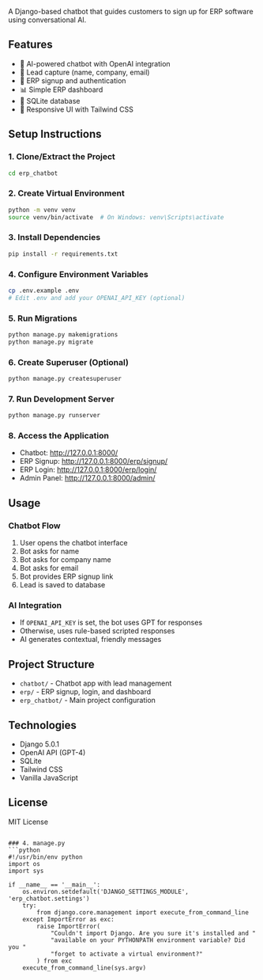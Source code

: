 A Django-based chatbot that guides customers to sign up for ERP software using conversational AI.

## Features

- 🤖 AI-powered chatbot with OpenAI integration
- 📝 Lead capture (name, company, email)
- 🔐 ERP signup and authentication
- 📊 Simple ERP dashboard
- 💾 SQLite database
- 🎨 Responsive UI with Tailwind CSS

## Setup Instructions

### 1. Clone/Extract the Project

```bash
cd erp_chatbot
```

### 2. Create Virtual Environment

```bash
python -m venv venv
source venv/bin/activate  # On Windows: venv\Scripts\activate
```

### 3. Install Dependencies

```bash
pip install -r requirements.txt
```

### 4. Configure Environment Variables

```bash
cp .env.example .env
# Edit .env and add your OPENAI_API_KEY (optional)
```

### 5. Run Migrations

```bash
python manage.py makemigrations
python manage.py migrate
```

### 6. Create Superuser (Optional)

```bash
python manage.py createsuperuser
```

### 7. Run Development Server

```bash
python manage.py runserver
```

### 8. Access the Application

- Chatbot: http://127.0.0.1:8000/
- ERP Signup: http://127.0.0.1:8000/erp/signup/
- ERP Login: http://127.0.0.1:8000/erp/login/
- Admin Panel: http://127.0.0.1:8000/admin/

## Usage

### Chatbot Flow

1. User opens the chatbot interface
2. Bot asks for name
3. Bot asks for company name
4. Bot asks for email
5. Bot provides ERP signup link
6. Lead is saved to database

### AI Integration

- If `OPENAI_API_KEY` is set, the bot uses GPT for responses
- Otherwise, uses rule-based scripted responses
- AI generates contextual, friendly messages

## Project Structure

- `chatbot/` - Chatbot app with lead management
- `erp/` - ERP signup, login, and dashboard
- `erp_chatbot/` - Main project configuration

## Technologies

- Django 5.0.1
- OpenAI API (GPT-4)
- SQLite
- Tailwind CSS
- Vanilla JavaScript

## License

MIT License

````

### 4. manage.py
```python
#!/usr/bin/env python
import os
import sys

if __name__ == '__main__':
    os.environ.setdefault('DJANGO_SETTINGS_MODULE', 'erp_chatbot.settings')
    try:
        from django.core.management import execute_from_command_line
    except ImportError as exc:
        raise ImportError(
            "Couldn't import Django. Are you sure it's installed and "
            "available on your PYTHONPATH environment variable? Did you "
            "forget to activate a virtual environment?"
        ) from exc
    execute_from_command_line(sys.argv)
````
